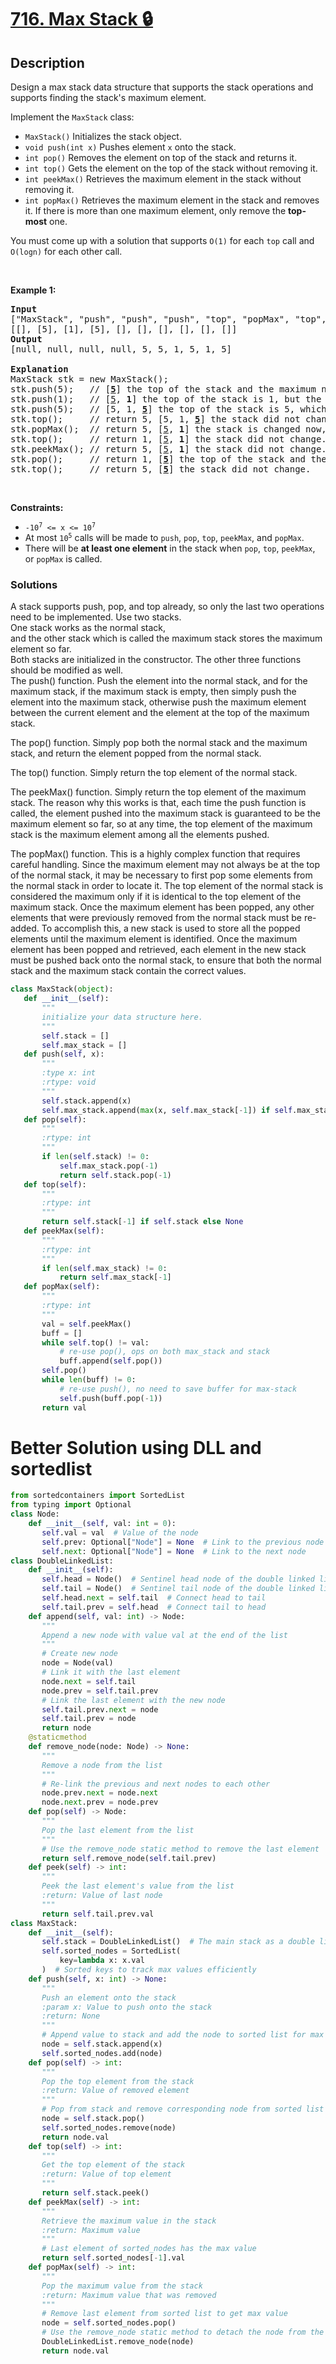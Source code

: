 # [716. Max Stack 🔒](https://leetcode.com/problems/max-stack)

## Description

<!-- description:start -->

<p>Design a max stack data structure that supports the stack operations and supports finding the stack&#39;s maximum element.</p>

<p>Implement the <code>MaxStack</code> class:</p>

<ul>
	<li><code>MaxStack()</code> Initializes the stack object.</li>
	<li><code>void push(int x)</code> Pushes element <code>x</code> onto the stack.</li>
	<li><code>int pop()</code> Removes the element on top of the stack and returns it.</li>
	<li><code>int top()</code> Gets the element on the top of the stack without removing it.</li>
	<li><code>int peekMax()</code> Retrieves the maximum element in the stack without removing it.</li>
	<li><code>int popMax()</code> Retrieves the maximum element in the stack and removes it. If there is more than one maximum element, only remove the <strong>top-most</strong> one.</li>
</ul>

<p>You must come up with a solution that supports <code>O(1)</code> for each <code>top</code> call and <code>O(logn)</code> for each other call.</p>

<p>&nbsp;</p>
<p><strong class="example">Example 1:</strong></p>

<pre>
<strong>Input</strong>
[&quot;MaxStack&quot;, &quot;push&quot;, &quot;push&quot;, &quot;push&quot;, &quot;top&quot;, &quot;popMax&quot;, &quot;top&quot;, &quot;peekMax&quot;, &quot;pop&quot;, &quot;top&quot;]
[[], [5], [1], [5], [], [], [], [], [], []]
<strong>Output</strong>
[null, null, null, null, 5, 5, 1, 5, 1, 5]

<strong>Explanation</strong>
MaxStack stk = new MaxStack();
stk.push(5);   // [<strong><u>5</u></strong>] the top of the stack and the maximum number is 5.
stk.push(1);   // [<u>5</u>, <strong>1</strong>] the top of the stack is 1, but the maximum is 5.
stk.push(5);   // [5, 1, <strong><u>5</u></strong>] the top of the stack is 5, which is also the maximum, because it is the top most one.
stk.top();     // return 5, [5, 1, <strong><u>5</u></strong>] the stack did not change.
stk.popMax();  // return 5, [<u>5</u>, <strong>1</strong>] the stack is changed now, and the top is different from the max.
stk.top();     // return 1, [<u>5</u>, <strong>1</strong>] the stack did not change.
stk.peekMax(); // return 5, [<u>5</u>, <strong>1</strong>] the stack did not change.
stk.pop();     // return 1, [<strong><u>5</u></strong>] the top of the stack and the max element is now 5.
stk.top();     // return 5, [<strong><u>5</u></strong>] the stack did not change.
</pre>

<p>&nbsp;</p>
<p><strong>Constraints:</strong></p>

<ul>
	<li><code>-10<sup>7</sup> &lt;= x &lt;= 10<sup>7</sup></code></li>
	<li>At most <code>10<sup>5</sup></code>&nbsp;calls will be made to <code>push</code>, <code>pop</code>, <code>top</code>, <code>peekMax</code>, and <code>popMax</code>.</li>
	<li>There will be <strong>at least one element</strong> in the stack when <code>pop</code>, <code>top</code>, <code>peekMax</code>, or <code>popMax</code> is called.</li>
</ul>


### Solutions
A stack supports push, pop, and top already, so only the last two operations need to be implemented. Use two stacks.  
One stack works as the normal stack,  
and the other stack which is called the maximum stack stores the maximum element so far.  
Both stacks are initialized in the constructor. The other three functions should be modified as well.  
The push() function. Push the element into the normal stack, and for the maximum stack, if the maximum stack is empty, then simply push the element into the maximum stack, otherwise push the maximum element between the current element and the element at the top of the maximum stack.


The pop() function. Simply pop both the normal stack and the maximum stack, and return the element popped from the normal stack.  


The top() function. Simply return the top element of the normal stack.  


The peekMax() function. Simply return the top element of the maximum stack. The reason why this works is that, each time the push function is called, the element pushed into the maximum stack is guaranteed to be the maximum element so far, so at any time, the top element of the maximum stack is the maximum element among all the elements pushed.  


The popMax() function. This is a highly complex function that requires careful handling. Since the maximum element may not always be at the top of the normal stack, it may be necessary to first pop some elements from the normal stack in order to locate it. The top element of the normal stack is considered the maximum only if it is identical to the top element of the maximum stack. Once the maximum element has been popped, any other elements that were previously removed from the normal stack must be re-added. To accomplish this, a new stack is used to store all the popped elements until the maximum element is identified. Once the maximum element has been popped and retrieved, each element in the new stack must be pushed back onto the normal stack, to ensure that both the normal stack and the maximum stack contain the correct values.
```python
class MaxStack(object):
   def __init__(self):
       """
       initialize your data structure here.
       """
       self.stack = []
       self.max_stack = []
   def push(self, x):
       """
       :type x: int
       :rtype: void
       """
       self.stack.append(x)
       self.max_stack.append(max(x, self.max_stack[-1]) if self.max_stack else x)
   def pop(self):
       """
       :rtype: int
       """
       if len(self.stack) != 0:
           self.max_stack.pop(-1)
           return self.stack.pop(-1)
   def top(self):
       """
       :rtype: int
       """
       return self.stack[-1] if self.stack else None
   def peekMax(self):
       """
       :rtype: int
       """
       if len(self.max_stack) != 0:
           return self.max_stack[-1]
   def popMax(self):
       """
       :rtype: int
       """
       val = self.peekMax()
       buff = []
       while self.top() != val:
           # re-use pop(), ops on both max_stack and stack
           buff.append(self.pop())
       self.pop()
       while len(buff) != 0:
           # re-use push(), no need to save buffer for max-stack
           self.push(buff.pop(-1))
       return val
```


# Better Solution using DLL and sortedlist
```python
from sortedcontainers import SortedList
from typing import Optional
class Node:
    def __init__(self, val: int = 0):
       self.val = val  # Value of the node
       self.prev: Optional["Node"] = None  # Link to the previous node
       self.next: Optional["Node"] = None  # Link to the next node
class DoubleLinkedList:
    def __init__(self):
       self.head = Node()  # Sentinel head node of the double linked list
       self.tail = Node()  # Sentinel tail node of the double linked list
       self.head.next = self.tail  # Connect head to tail
       self.tail.prev = self.head  # Connect tail to head
    def append(self, val: int) -> Node:
       """
       Append a new node with value val at the end of the list
       """
       # Create new node
       node = Node(val)
       # Link it with the last element
       node.next = self.tail
       node.prev = self.tail.prev
       # Link the last element with the new node
       self.tail.prev.next = node
       self.tail.prev = node
       return node
    @staticmethod
    def remove_node(node: Node) -> None:
       """
       Remove a node from the list
       """
       # Re-link the previous and next nodes to each other
       node.prev.next = node.next
       node.next.prev = node.prev
    def pop(self) -> Node:
       """
       Pop the last element from the list
       """
       # Use the remove_node static method to remove the last element
       return self.remove_node(self.tail.prev)
    def peek(self) -> int:
       """
       Peek the last element's value from the list
       :return: Value of last node
       """
       return self.tail.prev.val
class MaxStack:
    def __init__(self):
       self.stack = DoubleLinkedList()  # The main stack as a double linked list
       self.sorted_nodes = SortedList(
           key=lambda x: x.val
       )  # Sorted keys to track max values efficiently
    def push(self, x: int) -> None:
       """
       Push an element onto the stack
       :param x: Value to push onto the stack
       :return: None
       """
       # Append value to stack and add the node to sorted list for max retrieval
       node = self.stack.append(x)
       self.sorted_nodes.add(node)
    def pop(self) -> int:
       """
       Pop the top element from the stack
       :return: Value of removed element
       """
       # Pop from stack and remove corresponding node from sorted list
       node = self.stack.pop()
       self.sorted_nodes.remove(node)
       return node.val
    def top(self) -> int:
       """
       Get the top element of the stack
       :return: Value of top element
       """
       return self.stack.peek()
    def peekMax(self) -> int:
       """
       Retrieve the maximum value in the stack
       :return: Maximum value
       """
       # Last element of sorted_nodes has the max value
       return self.sorted_nodes[-1].val
    def popMax(self) -> int:
       """
       Pop the maximum value from the stack
       :return: Maximum value that was removed
       """
       # Remove last element from sorted list to get max value
       node = self.sorted_nodes.pop()
       # Use the remove_node static method to detach the node from the stack
       DoubleLinkedList.remove_node(node)
       return node.val
```

